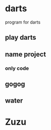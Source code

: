 # darts
program for darts

## play darts

## name project

### only code


## gogog

## water

# Zuzu
